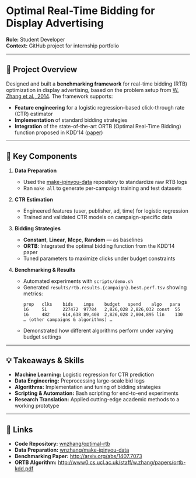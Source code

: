 # Optimal Real-Time Bidding for Display Advertising

**Role:** Student Developer  
**Context:** GitHub project for internship portfolio

---

## 🚀 Project Overview

Designed and built a **benchmarking framework** for real-time bidding (RTB) optimization in display advertising, based on the problem setup from [W. Zhang et al., 2014](http://arxiv.org/abs/1407.7073). The framework supports:

- **Feature engineering** for a logistic regression–based click-through rate (CTR) estimator  
- **Implementation** of standard bidding strategies  
- **Integration** of the state-of-the-art ORTB (Optimal Real-Time Bidding) function proposed in KDD’14 ([paper](http://www0.cs.ucl.ac.uk/staff/w.zhang/papers/ortb-kdd.pdf))

---

## 🔧 Key Components

1. **Data Preparation**  
   - Used the [make-ipinyou-data](https://github.com/wnzhang/make-ipinyou-data) repository to standardize raw RTB logs  
   - Ran `make all` to generate per-campaign training and test datasets

2. **CTR Estimation**  
   - Engineered features (user, publisher, ad, time) for logistic regression  
   - Trained and validated CTR models on campaign-specific data

3. **Bidding Strategies**  
   - **Constant**, **Linear**, **Mcpc**, **Random** — as baselines  
   - **ORTB**: Integrated the optimal bidding function from the KDD’14 paper  
   - Tuned parameters to maximize clicks under budget constraints

4. **Benchmarking & Results**  
   - Automated experiments with `scripts/demo.sh`  
   - Generated `results/rtb.results.{campaign}.best.perf.tsv` showing metrics:  
     ```
     prop   clks    bids    imps    budget   spend    algo   para
     16     51      227472  97784   2,826,028 2,826,032 const  55
     16     482     614,638 89,408  2,826,028 2,804,895 lin    130
     … (other campaigns & algorithms) …
     ```
   - Demonstrated how different algorithms perform under varying budget settings

---

## 💡 Takeaways & Skills

- **Machine Learning:** Logistic regression for CTR prediction  
- **Data Engineering:** Preprocessing large-scale bid logs  
- **Algorithms:** Implementation and tuning of bidding strategies  
- **Scripting & Automation:** Bash scripting for end-to-end experiments  
- **Research Translation:** Applied cutting-edge academic methods to a working prototype

---

## 🔗 Links

- **Code Repository:** [wnzhang/optimal-rtb](https://github.com/wnzhang/optimal-rtb)  
- **Data Preparation:** [wnzhang/make-ipinyou-data](https://github.com/wnzhang/make-ipinyou-data)  
- **Benchmarking Paper:** http://arxiv.org/abs/1407.7073  
- **ORTB Algorithm:** http://www0.cs.ucl.ac.uk/staff/w.zhang/papers/ortb-kdd.pdf
